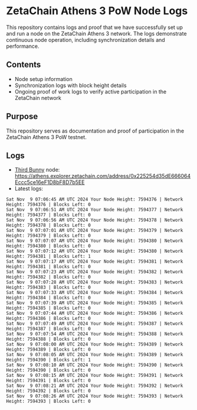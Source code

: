 # ZetaChain Athens 3 PoW Node Logs
This repository contains logs and proof that we have successfully set up and run a node on the ZetaChain Athens 3 network. The logs demonstrate continuous node operation, including synchronization details and performance.

## Contents
- Node setup information
- Synchronization logs with block height details
- Ongoing proof of work logs to verify active participation in the ZetaChain network

## Purpose
This repository serves as documentation and proof of participation in the ZetaChain Athens 3 PoW testnet.

## Logs

- [Third Bunny](https://thirdbunny.xyz/) node: https://athens.explorer.zetachain.com/address/0x225254d35dE666064Eccc5ce16eF1D8bF8D7b5EE
- Latest logs:
```
Sat Nov  9 07:06:45 AM UTC 2024 Your Node Height: 7594376 | Network Height: 7594376 | Blocks Left: 0
Sat Nov  9 07:06:51 AM UTC 2024 Your Node Height: 7594377 | Network Height: 7594377 | Blocks Left: 0
Sat Nov  9 07:06:56 AM UTC 2024 Your Node Height: 7594378 | Network Height: 7594378 | Blocks Left: 0
Sat Nov  9 07:07:01 AM UTC 2024 Your Node Height: 7594379 | Network Height: 7594379 | Blocks Left: 0
Sat Nov  9 07:07:07 AM UTC 2024 Your Node Height: 7594380 | Network Height: 7594380 | Blocks Left: 0
Sat Nov  9 07:07:12 AM UTC 2024 Your Node Height: 7594380 | Network Height: 7594381 | Blocks Left: 1
Sat Nov  9 07:07:17 AM UTC 2024 Your Node Height: 7594381 | Network Height: 7594381 | Blocks Left: 0
Sat Nov  9 07:07:23 AM UTC 2024 Your Node Height: 7594382 | Network Height: 7594382 | Blocks Left: 0
Sat Nov  9 07:07:28 AM UTC 2024 Your Node Height: 7594383 | Network Height: 7594383 | Blocks Left: 0
Sat Nov  9 07:07:33 AM UTC 2024 Your Node Height: 7594384 | Network Height: 7594384 | Blocks Left: 0
Sat Nov  9 07:07:39 AM UTC 2024 Your Node Height: 7594385 | Network Height: 7594385 | Blocks Left: 0
Sat Nov  9 07:07:44 AM UTC 2024 Your Node Height: 7594386 | Network Height: 7594386 | Blocks Left: 0
Sat Nov  9 07:07:49 AM UTC 2024 Your Node Height: 7594387 | Network Height: 7594387 | Blocks Left: 0
Sat Nov  9 07:07:54 AM UTC 2024 Your Node Height: 7594388 | Network Height: 7594388 | Blocks Left: 0
Sat Nov  9 07:08:00 AM UTC 2024 Your Node Height: 7594389 | Network Height: 7594389 | Blocks Left: 0
Sat Nov  9 07:08:05 AM UTC 2024 Your Node Height: 7594389 | Network Height: 7594390 | Blocks Left: 1
Sat Nov  9 07:08:10 AM UTC 2024 Your Node Height: 7594390 | Network Height: 7594390 | Blocks Left: 0
Sat Nov  9 07:08:15 AM UTC 2024 Your Node Height: 7594391 | Network Height: 7594391 | Blocks Left: 0
Sat Nov  9 07:08:21 AM UTC 2024 Your Node Height: 7594392 | Network Height: 7594392 | Blocks Left: 0
Sat Nov  9 07:08:26 AM UTC 2024 Your Node Height: 7594393 | Network Height: 7594393 | Blocks Left: 0
```
